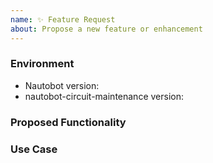 ```yaml
---
name: ✨ Feature Request
about: Propose a new feature or enhancement
---
```


### Environment

- Nautobot version: <!-- Example: 1.0.0b4 -->
- nautobot-circuit-maintenance version: <!-- Example: 0.0.1 -->

<!--
    Describe in detail the new functionality you are proposing.
-->

### Proposed Functionality

<!--
    Convey an example use case for your proposed feature. Write from the
    perspective of a user who would benefit from the proposed
    functionality and describe how.
--->

### Use Case
